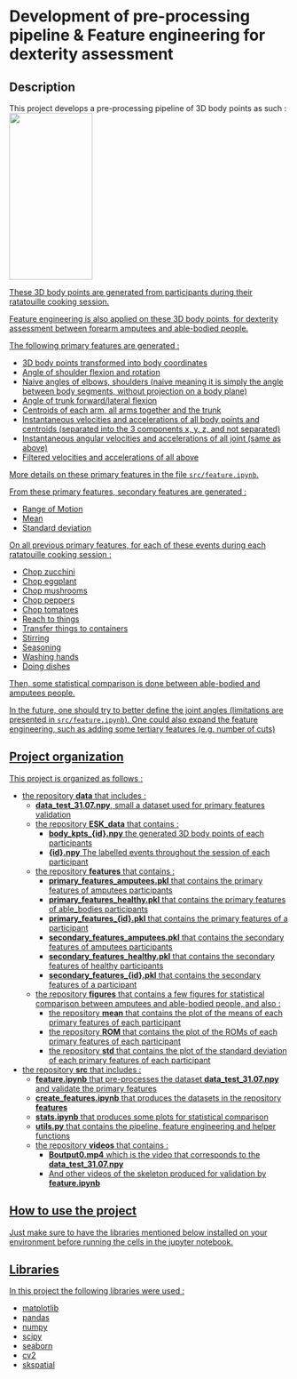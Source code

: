 # Development of pre-processing pipeline &amp; Feature engineering for dexterity assessment

## Description
This project develops a pre-processing pipeline of 3D body points as such : <a href=https://github.com/open-mmlab/mmpose/tree/main/projects/rtmpose><img src="https://user-images.githubusercontent.com/13503330/245036409-2417e4f7-2203-468f-bad0-e7a6a6bf8251.jpg"  width="150" height="300">

These 3D body points are generated from participants during their ratatouille cooking session.

Feature engineering is also applied on these 3D body points, for dexterity assessment between forearm amputees and able-bodied people.

The following primary features are generated : 
- 3D body points transformed into body coordinates
- Angle of shoulder flexion and rotation
- Naive angles of elbows, shoulders (naive meaning it is simply the angle between body segments, without projection on a body plane)
- Angle of trunk forward/lateral flexion
- Centroids of each arm, all arms together and the trunk
- Instantaneous velocities and accelerations of all body points and centroids (separated into the 3 components x, y, z, and not separated)
- Instantaneous angular velocities and accelerations of all joint (same as above)
- Filtered velocities and accelerations of all above

More details on these primary features in the file `src/feature.ipynb`.

From these primary features, secondary features are generated :
- Range of Motion 
- Mean
- Standard deviation

On all previous primary features, for each of these events during each ratatouille cooking session : 

- Chop zucchini
- Chop eggplant
- Chop mushrooms
- Chop peppers
- Chop tomatoes
- Reach to things
- Transfer things to containers
- Stirring
- Seasoning
- Washing hands
- Doing dishes

Then, some statistical comparison is done between able-bodied and amputees people.

In the future, one should try to better define the joint angles (limitations are presented in `src/feature.ipynb`). 
One could also expand the feature engineering, such as adding some tertiary features (e.g. number of cuts)

## Project organization
This project is organized as follows :

- the repository **data** that includes :
    - **data_test_31.07.npy**, small a dataset used for primary features validation
    - the repository **ESK_data** that contains :
        - **body_kpts_{id}.npy** the generated 3D body points of each participants
        - **{id}.npy** The labelled events throughout the session of each participant
    - the repository **features** that contains :
        - **primary_features_amputees.pkl** that contains the primary features of amputees participants
        - **primary_features_healthy.pkl** that contains the primary features of able_bodies participants
        - **primary_features_{id}.pkl** that contains the primary features of a participant
        - **secondary_features_amputees.pkl** that contains the secondary features of amputees participants
        - **secondary_features_healthy.pkl** that contains the secondary features of healthy participants
        - **secondary_features_{id}.pkl** that contains the secondary features of a participant
    - the repository **figures** that contains a few figures for statistical comparison between amputees and able-bodied people, and also : 
        - the repository **mean** that contains the plot of the means of each primary features of each participant
        - the repository **ROM** that contains the plot of the ROMs of each primary features of each participant
        - the repository **std** that contains the plot of the standard deviation of each primary features of each participant
- the repository **src** that includes : 
    - **feature.ipynb** that pre-processes the dataset **data_test_31.07.npy** and validate the primary features
    - **create_features.ipynb** that produces the datasets in the repository **features** 
    - **stats.ipynb** that produces some plots for statistical comparison
    - **utils.py** that contains the pipeline, feature engineering and helper functions
    - the repository **videos** that contains : 
        - **Boutput0.mp4** which is the video that corresponds to the **data_test_31.07.npy**
        - And other videos of the skeleton produced for validation by **feature.ipynb**

## How to use the project

Just make sure to have the libraries mentioned below installed on your environment before running the cells in the jupyter notebook.

## Libraries
In this project the following libraries were used : 
- matplotlib
- pandas
- numpy
- scipy
- seaborn
- cv2
- skspatial